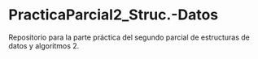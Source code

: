 # PracticaParcial2_Struc.-Datos
Repositorio para la parte práctica del segundo parcial de estructuras de datos y algoritmos 2. 

